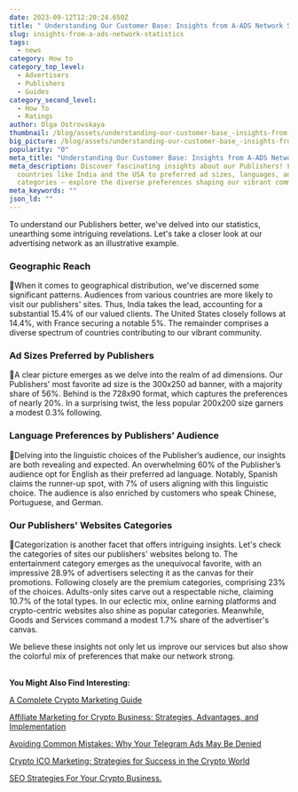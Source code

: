 ```yaml
---
date: 2023-09-12T12:20:24.650Z
title: " Understanding Our Customer Base: Insights from A-ADS Network Statistics"
slug: insights-from-a-ads-network-statistics
tags:
  - news
category: How to
category_top_level:
  - Advertisers
  - Publishers
  - Guides
category_second_level:
  - How To
  - Ratings
author: Olga Ostrovskaya
thumbnail: /blog/assets/understanding-our-customer-base_-insights-from-a-ads-network-statistics.png
big_picture: /blog/assets/understanding-our-customer-base_-insights-from-a-ads-network-statistics_small.png
popularity: "0"
meta_title: "Understanding Our Customer Base: Insights from A-ADS Network Statistics"
meta_description: Discover fascinating insights about our Publishers! From top
  countries like India and the USA to preferred ad sizes, languages, and website
  categories – explore the diverse preferences shaping our vibrant community.
meta_keywords: ""
json_ld: ""
---
```

To understand our Publishers better, we've delved into our statistics, unearthing some intriguing revelations. Let's take a closer look at our advertising network as an illustrative example.

### Geographic Reach

📍When it comes to geographical distribution, we've discerned some significant patterns. Audiences from various countries are more likely to visit our publishers' sites. Thus, India takes the lead, accounting for a substantial 15.4% of our valued clients. The United States closely follows at 14.4%, with France securing a notable 5%. The remainder comprises a diverse spectrum of countries contributing to our vibrant community.

### Ad Sizes Preferred by Publishers

📍A clear picture emerges as we delve into the realm of ad dimensions. Our Publishers' most favorite ad size is the 300x250 ad banner, with a majority share of 56%. Behind is the 728x90 format, which captures the preferences of nearly 20%. In a surprising twist, the less popular 200x200 size garners a modest 0.3% following.

### Language Preferences by Publishers’ Audience 

📍Delving into the linguistic choices of the Publisher’s audience, our insights are both revealing and expected. An overwhelming 60% of the Publisher’s audience opt for English as their preferred ad language. Notably, Spanish claims the runner-up spot, with 7% of users aligning with this linguistic choice. The audience is also enriched by customers who speak Chinese, Portuguese, and German.

### Our Publishers' Websites Categories 

📍Categorization is another facet that offers intriguing insights. Let's check the categories of sites our publishers' websites belong to. The entertainment category emerges as the unequivocal favorite, with an impressive 28.9% of advertisers selecting it as the canvas for their promotions. Following closely are the premium categories, comprising 23% of the choices. Adults-only sites carve out a respectable niche, claiming 10.7% of the total types. In our eclectic mix, online earning platforms and crypto-centric websites also shine as popular categories. Meanwhile, Goods and Services command a modest 1.7% share of the advertiser's canvas.

We believe these insights not only let us improve our services but also show the colorful mix of preferences that make our network strong.

**\
You Might Also Find Interesting:**

[A Complete Crypto Marketing Guide](https://a-ads.com/blog/a-complete-crypto-marketing-guide/)

[Affiliate Marketing for Crypto Business: Strategies, Advantages, and Implementation](https://a-ads.com/blog/affiliate-marketing-for-crypto-business-strategies-advantages-and-implementation/)

[Avoiding Common Mistakes: Why Your Telegram Ads May Be Denied](https://a-ads.com/blog/avoiding-common-mistakes-why-your-telegram-ads-may-be-denied/)

[Crypto ICO Marketing: Strategies for Success in the Crypto World](https://a-ads.com/blog/crypto-ico-marketing/)

[SEO Strategies For Your Crypto Business.](https://a-ads.com/blog/SEO-Strategies-for-Your-Crypto-Business%20/)